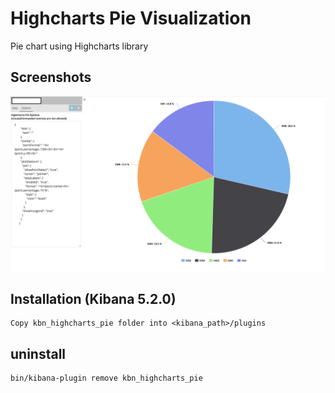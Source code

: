 # Highcharts Pie Visualization 
Pie chart using Highcharts library

## Screenshots
![screenshot](/kbn_highcharts_pie/images/pie.png?raw=true)

## Installation (Kibana 5.2.0)
```
Copy kbn_highcharts_pie folder into <kibana_path>/plugins 
```

## uninstall
```
bin/kibana-plugin remove kbn_highcharts_pie
```

